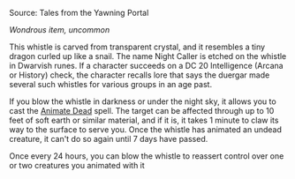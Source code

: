 Source: Tales from the Yawning Portal

_Wondrous item, uncommon_

This whistle is carved from transparent crystal, and it resembles a tiny dragon curled up like a snail. The name Night Caller is etched on the whistle in Dwarvish runes. If a character succeeds on a DC 20 Intelligence (Arcana or History) check, the character recalls lore that says the duergar made several such whistles for various groups in an age past.

If you blow the whistle in darkness or under the night sky, it allows you to cast the [Animate Dead](http://dnd5e.wikidot.com/spell:animate-dead) spell. The target can be affected through up to 10 feet of soft earth or similar material, and if it is, it takes 1 minute to claw its way to the surface to serve you. Once the whistle has animated an undead creature, it can't do so again until 7 days have passed.

Once every 24 hours, you can blow the whistle to reassert control over one or two creatures you animated with it